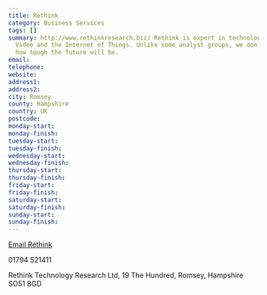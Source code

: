 ```yaml
---
title: Rethink
category: Business Services
tags: []
summary: http://www.rethinkresearch.biz/ Rethink is expert in technology; Wireless,
  Video and the Internet of Things. Unlike some analyst groups, we don't sugar coat
  how tough the future will be.
email: 
telephone: 
website: 
address1: 
address2: 
city: Romsey
county: Hampshire
country: UK
postcode: 
monday-start: 
monday-finish: 
tuesday-start: 
tuesday-finish: 
wednesday-start: 
wednesday-finish: 
thursday-start: 
thursday-finish: 
friday-start: 
friday-finish: 
saturday-start: 
saturday-finish: 
sunday-start: 
sunday-finish: 
---
```

[Email Rethink](mailto:info@rethinkresearch.biz?subject=Enquiry%20from%20Romsey%20Chamber%20Website)

01794 521411

Rethink Technology Research Ltd, 19 The Hundred, Romsey, Hampshire SO51 8GD

